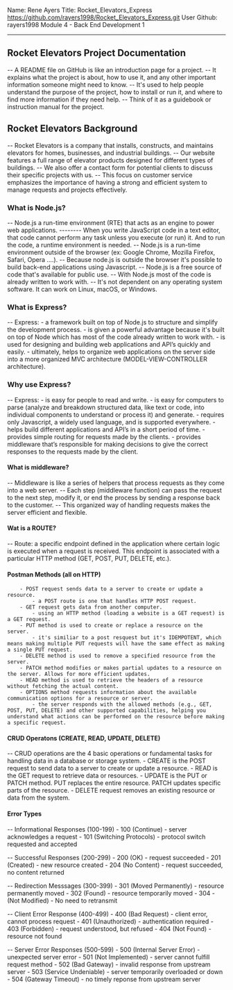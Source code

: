 Name: Rene Ayers
Title: Rocket_Elevators_Express
https://github.com/rayers1998/Rocket_Elevators_Express.git
User Github: rayers1998
Module 4 - Back End Development 1

--------------------------------------------------------------------------

## Rocket Elevators Project Documentation
-- A README file on GitHub is like an introduction page for a project.
-- It explains what the project is about, how to use it, and any other important information someone might need to know. 
-- It's used to help people understand the purpose of the project, how to install or run it, and where to find more information if they need help. 
-- Think of it as a guidebook or instruction manual for the project.

## Rocket Elevators Background
-- Rocket Elevators is a company that installs, constructs, and maintains elevators for homes, businesses, and industrial buildings. 
-- Our website features a full range of elevator products designed for different types of buildings. 
-- We also offer a contact form for potential clients to discuss their specific projects with us.
-- This focus on customer service emphasizes the importance of having a strong and efficient system to manage requests and projects effectively.

### What is Node.js?
-- Node.js a run-time environment (RTE) that acts as an engine to power web applications.
-------- When you write JavaScript code in a text editor, that code cannot perform any task unless you execute (or run) it. And to run the code, a runtime environment is needed. 
-- Node.js is a run-time environment outside of the browser (ex: Google Chrome, Mozilla Firefox, Safari, Opera ....).
-- Because node.js is outside the browser it's possible to build back-end applications using Javascript. 
-- Node.js is a free source of code that's available for public use. 
-- With Node.js most of the code is already written to work with.
-- It's not dependent on any operating system software. It can work on Linux, macOS, or Windows.


### What is Express?
-- Express:
    - a framework built on top of Node.js to structure and simplify the development process.
    - is given a powerful advantage because it's built on top of Node which has most of the code already written to work with.
    - is used for designing and building web applications and API’s quickly and easily.
    - ultimately, helps to organize web applications on the server side into a more organized MVC architecture (MODEL-VIEW-CONTROLLER architecture).

### Why use Express?
-- Express:
    - is easy for people to read and write.
    - is easy for computers to parse (analyze and breakdown structured data,    like text or code, into individual components to understand or process it) and generate.
    - requires only Javascript, a widely used language, and is supported everywhere.
    - helps build different applications and API’s in a short period of time.
    - provides simple routing for requests made by the clients. 
    - provides middleware that’s responsible for making decisions to give the correct responses to the requests made by the client.


#### What is middleware?
-- Middleware is like a series of helpers that process requests as they come into a web server. 
-- Each step (middleware function) can pass the request to the next step, modify it, or end the process by sending a response back to the customer.
-- This organized way of handling requests makes the server efficient and flexible.


#### Wat is a ROUTE?
 -- Route: a specific endpoint defined in the application where certain logic is executed when a request is received. This endpoint is associated with a particular HTTP method (GET, POST, PUT, DELETE, etc.).


 #### Postman Methods (all on HTTP)
        - POST request sends data to a server to create or update a resource.     
            - a POST route is one that handles HTTP POST request.
        - GET request gets data from another computer.
            - using an HTTP method (loading a website is a GET request) is a GET request.
        - PUT method is used to create or replace a resource on the server.
            - it's similiar to a post resquest but it's IDEMPOTENT, which means making multiple PUT requests will have the same effect as making a single PUT request.
        - DELETE method is used to remove a specified resource from the server.
        - PATCH method modifies or makes partial updates to a resource on the server. Allows for more efficient updates.
        - HEAD method is used to retrieve the headers of a resource without fetching the actual content.
        - OPTIONS method requests information about the available communication options for a resource or server. 
            - the server responds with the allowed methods (e.g., GET, POST, PUT, DELETE) and other supported capabilities, helping you understand what actions can be performed on the resource before making a specific request.


    

#### CRUD Operatons (CREATE, READ, UPDATE, DELETE)
-- CRUD operations are the 4 basic operations or fundamental tasks for handling data in a database or storage system. 
    - CREATE is the POST request to send data to a server to create or update a resource. 
    - READ is the GET request to retrieve data or resources.
    - UPDATE is the PUT or PATCH method. PUT replaces the entire resource. PATCH updates specific parts of the resource.
    - DELETE request removes an existing resource or data from the system. 


#### Error Types
-- Informational Responses (100-199)
    - 100 (Continue) - server acknowledges a request
    - 101 (Switching Protocols) - protocol switch requested and accepted

-- Successful Responses (200-299)
    - 200 (OK) - request succeeded
    - 201 (Created) - new resource created
    - 204 (No Content) - request succeeded, no content returned

-- Redirection Messsages (300-399)
    - 301 (Moved Permanently) - resource permanently moved
    - 302 (Found) - resource temporarily moved
    - 304 - (Not Modified) - No need to retransmit

-- Client Error Response (400-499)
    - 400 (Bad Request) - client error, cannot process request
    - 401 (Unauthorized) - authentication required
    - 403 (Forbidden) - request understood, but refused
    - 404 (Not Found) - resource not found

-- Server Error Responses (500-599)
    - 500 (Internal Server Error) - unexpected server error
    - 501 (Not Implemented) - server cannot fulfill request method
    - 502 (Bad Gateway) - invalid response from upstream server
    - 503 (Service Undeniable) - server temporarily overloaded or down
    - 504 (Gateway Timeout) - no timely reponse from upstream server